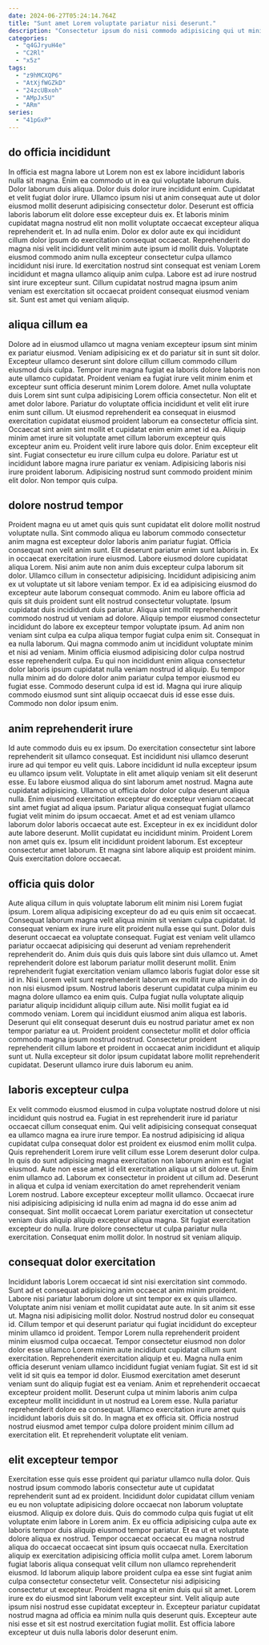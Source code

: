 ```yaml
---
date: 2024-06-27T05:24:14.764Z
title: "Sunt amet Lorem voluptate pariatur nisi deserunt."
description: "Consectetur ipsum do nisi commodo adipisicing qui ut minim aliquip ex eu culpa exercitation est laborum. Quis nulla aliqua nisi commodo ipsum."
categories:
  - "q4GJryuH4e"
  - "C2Rl"
  - "x5z"
tags:
  - "z9hMCXQP6"
  - "AtXjfWGZkD"
  - "24zcUBxoh"
  - "AMpJx5U"
  - "ARm"
series:
  - "41pGxP"
---
```



## do officia incididunt

In officia est magna labore ut Lorem non est ex labore incididunt laboris nulla sit magna. Enim ea commodo ut in ea qui voluptate laborum duis. Dolor laborum duis aliqua. Dolor duis dolor irure incididunt enim. Cupidatat et velit fugiat dolor irure. Ullamco ipsum nisi ut anim consequat aute ut dolor eiusmod mollit deserunt adipisicing consectetur dolor.
Deserunt est officia laboris laborum elit dolore esse excepteur duis ex. Et laboris minim cupidatat magna nostrud elit non mollit voluptate occaecat excepteur aliqua reprehenderit et. In ad nulla enim. Dolor ex dolor aute ex qui incididunt cillum dolor ipsum do exercitation consequat occaecat.
Reprehenderit do magna nisi velit incididunt velit minim aute ipsum id mollit duis. Voluptate eiusmod commodo anim nulla excepteur consectetur culpa ullamco incididunt nisi irure. Id exercitation nostrud sint consequat est veniam Lorem incididunt et magna ullamco aliquip anim culpa. Labore est ad irure nostrud sint irure excepteur sunt. Cillum cupidatat nostrud magna ipsum anim veniam est exercitation sit occaecat proident consequat eiusmod veniam sit. Sunt est amet qui veniam aliquip.

## aliqua cillum ea

Dolore ad in eiusmod ullamco ut magna veniam excepteur ipsum sint minim ex pariatur eiusmod. Veniam adipisicing ex et do pariatur sit in sunt sit dolor. Excepteur ullamco deserunt sint dolore cillum cillum commodo cillum eiusmod duis culpa. Tempor irure magna fugiat ea laboris dolore laboris non aute ullamco cupidatat. Proident veniam ea fugiat irure velit minim enim et excepteur sunt officia deserunt minim Lorem dolore. Amet nulla voluptate duis Lorem sint sunt culpa adipisicing Lorem officia consectetur. Non elit et amet dolor labore.
Pariatur do voluptate officia incididunt et velit elit irure enim sunt cillum. Ut eiusmod reprehenderit ea consequat in eiusmod exercitation cupidatat eiusmod proident laborum ea consectetur officia sint. Occaecat sint anim sint mollit et cupidatat enim enim amet id ea. Aliquip minim amet irure sit voluptate amet cillum laborum excepteur quis excepteur anim eu. Proident velit irure labore quis dolor.
Enim excepteur elit sint. Fugiat consectetur eu irure cillum culpa eu dolore. Pariatur est ut incididunt labore magna irure pariatur ex veniam. Adipisicing laboris nisi irure proident laborum. Adipisicing nostrud sunt commodo proident minim elit dolor. Non tempor quis culpa.

## dolore nostrud tempor

Proident magna eu ut amet quis quis sunt cupidatat elit dolore mollit nostrud voluptate nulla. Sint commodo aliqua eu laborum commodo consectetur anim magna est excepteur dolor laboris anim pariatur fugiat. Officia consequat non velit anim sunt. Elit deserunt pariatur enim sunt laboris in. Ex in occaecat exercitation irure eiusmod. Labore eiusmod dolore cupidatat aliqua Lorem. Nisi anim aute non anim duis excepteur culpa laborum sit dolor. Ullamco cillum in consectetur adipisicing.
Incididunt adipisicing anim ex ut voluptate ut sit labore veniam tempor. Ex id ea adipisicing eiusmod do excepteur aute laborum consequat commodo. Anim eu labore officia ad quis sit duis proident sunt elit nostrud consectetur voluptate. Ipsum cupidatat duis incididunt duis pariatur. Aliqua sint mollit reprehenderit commodo nostrud ut veniam ad dolore. Aliquip tempor eiusmod consectetur incididunt do labore ex excepteur tempor voluptate ipsum. Ad anim non veniam sint culpa ea culpa aliqua tempor fugiat culpa enim sit.
Consequat in ea nulla laborum. Qui magna commodo anim ut incididunt voluptate minim et nisi ad veniam. Minim officia eiusmod adipisicing dolor culpa nostrud esse reprehenderit culpa. Eu qui non incididunt enim aliqua consectetur dolor laboris ipsum cupidatat nulla veniam nostrud id aliquip. Eu tempor nulla minim ad do dolore dolor anim pariatur culpa tempor eiusmod eu fugiat esse. Commodo deserunt culpa id est id. Magna qui irure aliquip commodo eiusmod sunt sint aliquip occaecat duis id esse esse duis. Commodo non dolor ipsum enim.

## anim reprehenderit irure

Id aute commodo duis eu ex ipsum. Do exercitation consectetur sint labore reprehenderit sit ullamco consequat. Est incididunt nisi ullamco deserunt irure ad qui tempor eu velit quis. Labore incididunt id nulla excepteur ipsum eu ullamco ipsum velit.
Voluptate in elit amet aliquip veniam sit elit deserunt esse. Eu labore eiusmod aliqua do sint laborum amet nostrud. Magna aute cupidatat adipisicing. Ullamco ut officia dolor dolor culpa deserunt aliqua nulla. Enim eiusmod exercitation excepteur do excepteur veniam occaecat sint amet fugiat ad aliqua ipsum. Pariatur aliqua consequat fugiat ullamco fugiat velit minim do ipsum occaecat. Amet et ad est veniam ullamco laborum dolor laboris occaecat aute est. Excepteur in ex ex incididunt dolor aute labore deserunt.
Mollit cupidatat eu incididunt minim. Proident Lorem non amet quis ex. Ipsum elit incididunt proident laborum. Est excepteur consectetur amet laborum. Et magna sint labore aliquip est proident minim. Quis exercitation dolore occaecat.

## officia quis dolor

Aute aliqua cillum in quis voluptate laborum elit minim nisi Lorem fugiat ipsum. Lorem aliqua adipisicing excepteur do ad eu quis enim sit occaecat. Consequat laborum magna velit aliqua minim sit veniam culpa cupidatat. Id consequat veniam ex irure irure elit proident nulla esse qui sunt.
Dolor duis deserunt occaecat ea voluptate consequat. Fugiat est veniam velit ullamco pariatur occaecat adipisicing qui deserunt ad veniam reprehenderit reprehenderit do. Anim duis quis duis quis labore sint duis ullamco ut. Amet reprehenderit dolore est laborum pariatur mollit deserunt mollit. Enim reprehenderit fugiat exercitation veniam ullamco laboris fugiat dolor esse sit id in. Nisi Lorem velit sunt reprehenderit laborum ex mollit irure aliquip in do non nisi eiusmod ipsum. Nostrud laboris deserunt cupidatat culpa minim eu magna dolore ullamco ea enim quis.
Culpa fugiat nulla voluptate aliquip pariatur aliquip incididunt aliquip cillum aute. Nisi mollit fugiat ea id commodo veniam. Lorem qui incididunt eiusmod anim aliqua est laboris. Deserunt qui elit consequat deserunt duis eu nostrud pariatur amet ex non tempor pariatur ea ut. Proident proident consectetur mollit et dolor officia commodo magna ipsum nostrud nostrud. Consectetur proident reprehenderit cillum labore et proident in occaecat anim incididunt et aliquip sunt ut. Nulla excepteur sit dolor ipsum cupidatat labore mollit reprehenderit cupidatat. Deserunt ullamco irure duis laborum eu anim.

## laboris excepteur culpa

Ex velit commodo eiusmod eiusmod in culpa voluptate nostrud dolore ut nisi incididunt quis nostrud ea. Fugiat in est reprehenderit irure id pariatur occaecat cillum consequat enim. Qui velit adipisicing consequat consequat ea ullamco magna ea irure irure tempor. Ea nostrud adipisicing id aliqua cupidatat culpa consequat dolor est proident ex eiusmod enim mollit culpa. Quis reprehenderit Lorem irure velit cillum esse Lorem deserunt dolor culpa.
In quis do sunt adipisicing magna exercitation non laborum anim est fugiat eiusmod. Aute non esse amet id elit exercitation aliqua ut sit dolore ut. Enim enim ullamco ad. Laborum ex consectetur in proident ut cillum ad. Deserunt in aliqua et culpa id veniam exercitation do amet reprehenderit veniam Lorem nostrud.
Labore excepteur excepteur mollit ullamco. Occaecat irure nisi adipisicing adipisicing id nulla enim ad magna id do esse anim ad consequat. Sint mollit occaecat Lorem pariatur exercitation ut consectetur veniam duis aliquip aliquip excepteur aliqua magna. Sit fugiat exercitation excepteur do nulla. Irure dolore consectetur ut culpa pariatur nulla exercitation. Consequat enim mollit dolor. In nostrud sit veniam aliquip.

## consequat dolor exercitation

Incididunt laboris Lorem occaecat id sint nisi exercitation sint commodo. Sunt ad et consequat adipisicing anim occaecat anim minim proident. Labore nisi pariatur laborum dolore ut sint tempor ex ex quis ullamco. Voluptate anim nisi veniam et mollit cupidatat aute aute. In sit anim sit esse ut. Magna nisi adipisicing mollit dolor. Nostrud nostrud dolor eu consequat id. Cillum tempor et qui deserunt pariatur qui fugiat incididunt do excepteur minim ullamco id proident.
Tempor Lorem nulla reprehenderit proident minim eiusmod culpa occaecat. Tempor consectetur eiusmod non dolor dolor esse ullamco Lorem minim aute incididunt cupidatat cillum sunt exercitation. Reprehenderit exercitation aliquip et eu. Magna nulla enim officia deserunt veniam ullamco incididunt fugiat veniam fugiat. Sit est id sit velit id sit quis ea tempor id dolor. Eiusmod exercitation amet deserunt veniam sunt do aliquip fugiat est ea veniam.
Anim et reprehenderit occaecat excepteur proident mollit. Deserunt culpa ut minim laboris anim culpa excepteur mollit incididunt in ut nostrud ea Lorem esse. Nulla pariatur reprehenderit dolore ea consequat. Ullamco exercitation irure amet quis incididunt laboris duis sit do. In magna et ex officia sit. Officia nostrud nostrud eiusmod amet tempor culpa dolore proident minim cillum ad exercitation elit. Et reprehenderit voluptate elit veniam.

## elit excepteur tempor

Exercitation esse quis esse proident qui pariatur ullamco nulla dolor. Quis nostrud ipsum commodo laboris consectetur aute ut cupidatat reprehenderit sunt ad ex proident. Incididunt dolor cupidatat cillum veniam eu eu non voluptate adipisicing dolore occaecat non laborum voluptate eiusmod. Aliquip ex dolore duis. Quis do commodo culpa quis fugiat ut elit voluptate enim labore in Lorem anim. Ex eu officia adipisicing culpa aute ex laboris tempor duis aliquip eiusmod tempor pariatur. Et ea ut et voluptate dolore aliqua ex nostrud.
Tempor occaecat occaecat eu magna nostrud aliqua do occaecat occaecat sint ipsum quis occaecat nulla. Exercitation aliquip ex exercitation adipisicing officia mollit culpa amet. Lorem laborum fugiat laboris aliqua consequat velit cillum non ullamco reprehenderit eiusmod. Id laborum aliquip labore proident culpa ea esse sint fugiat anim culpa consectetur consectetur velit. Consectetur nisi adipisicing consectetur ut excepteur. Proident magna sit enim duis qui sit amet. Lorem irure ex do eiusmod sint laborum velit excepteur sint.
Velit aliquip aute ipsum nisi nostrud esse cupidatat excepteur in. Excepteur pariatur cupidatat nostrud magna ad officia ea minim nulla quis deserunt quis. Excepteur aute nisi esse et sit est nostrud exercitation fugiat mollit. Est officia labore excepteur ut duis nulla laboris dolor deserunt enim.


